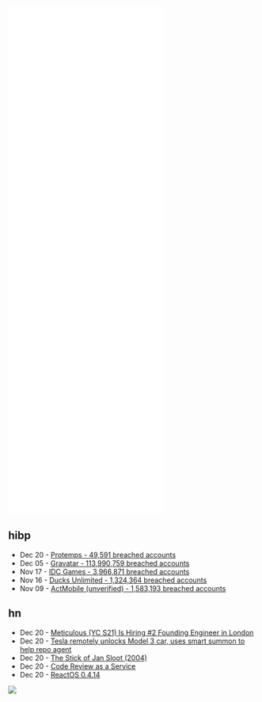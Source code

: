 ![Metrics](https://raw.githubusercontent.com/phixion/phixion/master/metrics.svg)

## hibp

<!--
for https://github.com/phixion/phixion/blob/main/.github/workflows/feeds.yml
-->
<!--START_SECTION:haveibeenpwnd-->
- Dec 20 - [Protemps - 49,591 breached accounts](https://haveibeenpwned.com/PwnedWebsites#Protemps)
- Dec 05 - [Gravatar - 113,990,759 breached accounts](https://haveibeenpwned.com/PwnedWebsites#Gravatar)
- Nov 17 - [IDC Games - 3,966,871 breached accounts](https://haveibeenpwned.com/PwnedWebsites#IDCGames)
- Nov 16 - [Ducks Unlimited - 1,324,364 breached accounts](https://haveibeenpwned.com/PwnedWebsites#DucksUnlimited)
- Nov 09 - [ActMobile (unverified) - 1,583,193 breached accounts](https://haveibeenpwned.com/PwnedWebsites#ActMobile)
<!--END_SECTION:haveibeenpwnd-->

## hn

<!--
for https://github.com/phixion/phixion/blob/main/.github/workflows/feeds.yml
-->
<!--START_SECTION:hn-->
- Dec 20 - [Meticulous (YC S21) Is Hiring #2 Founding Engineer in London](https://news.ycombinator.com/item?id=29623881)
- Dec 20 - [Tesla remotely unlocks Model 3 car, uses smart summon to help repo agent](https://tiremeetsroad.com/2021/03/18/tesla-allegedly-remotely-unlocks-model-3-owners-car-uses-smart-summon-to-help-repo-agent/)
- Dec 20 - [The Stick of Jan Sloot (2004)](http://www.spronck.net/sloot.html)
- Dec 20 - [Code Review as a Service](https://www.pullrequest.com/)
- Dec 20 - [ReactOS 0.4.14](https://reactos.org/project-news/reactos-0414-released/)
<!--END_SECTION:hn-->

<!--
for https://yhype.me
-->
![](https://hit.yhype.me/github/profile?user_id=13013670)
